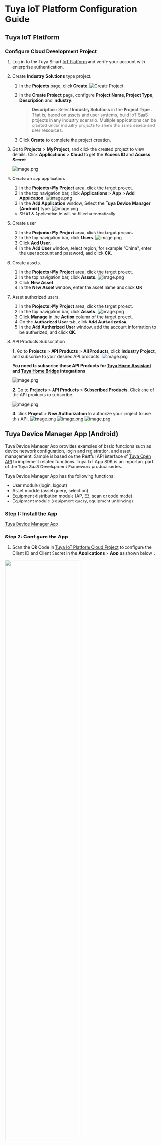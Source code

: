 # Tuya IoT Platform Configuration Guide

## Tuya IoT Platform 

### Configure Cloud Development Project

1. Log in to the Tuya Smart [IoT Platform](https://iot.tuya.com/cloud/?_source=github) and verify your account with enterprise authentication.

2. Create **Industry Solutions** type project.
	1. In the **Projects** page, click **Create**.
	![Create Project](https://images.tuyacn.com/app/iotappsample/en/cr_product_new.png)
	2. In the **Create Project** page, configure **Project Name**, **Project Type**, **Description** and **Industry**.
	
		>**Description:** Select **Industry Solutions** in the **Project Type** . That is, based on assets and user systems, build IoT SaaS projects in any industry scenario. Multiple applications can be created under industry projects to share the same assets and user resources.
		
	3. Click **Create** to complete the project creation.

3. Go to **Projects** > **My Project**, and click the created project to view details. Click **Applications** > **Cloud** to get the **Access ID** and **Access Secret**.

	![image.png](https://images.tuyacn.com/app/Hanh/cloudapplication1.png)

4. Create an app application.
	1. In the **Projects**>**My Project** area, click the target project.
	2. In the top navigation bar, click **Applications** > **App** > **Add Application**.
		![image.png](https://images.tuyacn.com/app/iotappsample/en/cr_app_new.png)
	3. In the **Add Application** window, Select the **Tuya Device Manager (Android)** type.
	![image.png](https://images.tuyacn.com/app/Hanh/addappapplication.png)
   - SHA1 & Application id will be filled automatically.
		
5. Create user.
	1. In the **Projects**>**My Project** area, click the target project.
	2. In the top navigation bar, click **Users**.
	![image.png](https://images.tuyacn.com/app/iotappsample/en/cr_user_new.png)
	3. Click **Add User**.
	4. In the **Add User** window, select region, for example "China", enter the user account and password, and click **OK**.


6. Create assets.
	1. In the **Projects**>**My Project** area, click the target project.
	2. In the top navigation bar, click **Assets**.
	![image.png](https://images.tuyacn.com/app/iotappsample/en/addAsset.png)
	3. Click **New Asset**.
	4. In the **New Asset** window, enter the asset name and click **OK**.

7. Asset authorized users.
	1. In the **Projects**>**My Project** area, click the target project.
	2. In the top navigation bar, click **Assets**.
	![image.png](https://images.tuyacn.com/app/iotappsample/en/cr_auth_new.png)
	3. Click **Manage** in the **Action** column of the target project.
	4. On the **Authorized User** tab, click **Add Authorization**.
	5. In the **Add Authorized User** window, add the account information to be authorized, and click **OK**.
	
8. API Products Subscription

   **1.** Go to **Projects** > **API Products** > **All Products**, click **Industry Project**, and subscribe to your desired API products.
	![image.png](https://images.tuyacn.com/app/Hanh/APIproducts.png)
	
	**You need to subscribe these API Products for [Tuya Home Assistant](https://github.com/tuya/tuya-home-assistant) and [Tuya Home Bridge](https://github.com/tuya/tuya-homebridge) integrations**
	
	![image.png](https://images.tuyacn.com/app/Hanh/openapiproducts.png)
	
	**2.** Go to **Projects** > **API Products** > **Subscribed Products**. Click one of the API products to subscribe.
	
	![image.png](https://images.tuyacn.com/app/Hanh/buyapi.png)
	
	**3.** click **Project** > **New Authorization** to authorize your project to use this API.
	![image.png](https://images.tuyacn.com/app/Hanh/tip.png)
	![image.png](https://images.tuyacn.com/app/Hanh/newauthorization.png)
	![image.png](https://images.tuyacn.com/app/Hanh/apiproductauthorization.png)

## Tuya Device Manager App (Android)

Tuya Device Manager App provides examples of basic functions such as device network configuration, login and registration, and asset management. Sample is based on the Restful API interface of [Tuya Open API](https://developer.tuya.com/en/docs/cloud/) to implement related functions. Tuya IoT App SDK is an important part of the Tuya SaaS Development Framework product series.

Tuya Device Manager App has the following functions:

- User module (login, logout)
- Asset module (asset query, selection)
- Equipment distribution module (AP, EZ, scan qr code mode)
- Equipment module (equipment query, equipment unbinding)

### Step 1: Install the App 

[Tuya Device Manager App](https://github.com/tuya/tuya-android-iot-app-sdk-sample/releases)

### Step 2: Configure the App

1. Scan the QR Code in [Tuya IoT Platform Cloud Project](https://iot.tuya.com/cloud/) to configure the Client ID and Client Secret in the **Applications** > **App** as shown below：

<img src="https://images.tuyacn.com/app/Hanh/applicationAPP1.png" width="70%"/>

### Scan QR Code Page
<img src="https://images.tuyacn.com/app/Hanh/scan.jpg" width="30%" />

### Step 3: Account Login
1. Choose the region where we create our account, for example "China".
2. In the [Tuya IoT Platform]((https://iot.tuya.com/cloud/)) >**Projects**>**Users**, get the username and password.
	
	<img src="https://images.tuyacn.com/app/Hanh/login.jpg" width="30%" />
	
3. Home Page.
	
	<img src="https://images.tuyacn.com/app/Hanh/devicemanager.jpg"  width="30%" />
	
### Step 4: Device Pairing

- EZ Mode

	<img src="https://images.tuyacn.com/app/Hanh/ez.jpg" width="30%" />

- AP Mode

	<img src="https://images.tuyacn.com/app/Hanh/ap.jpg" width="30%" />
	
- QR Code

	<img src="https://images.tuyacn.com/app/Hanh/qr.jpg" width="30%" />
	
### Step 5: Pair Success

- Pair Device Successfully

	<img src="https://images.tuyacn.com/app/Hanh/devicelist1.jpg" width="30%" />

- Device List

	<img src="https://images.tuyacn.com/app/Hanh/devicelist.jpg" width="30%" />
	
	
